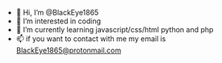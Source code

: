- 👋 Hi, I’m @BlackEye1865
- 👀 I’m interested in coding
- 🌱 I’m currently learning javascript/css/html python and php
- 📫 if you want to contact with me my email is BlackEye1865@protonmail.com
